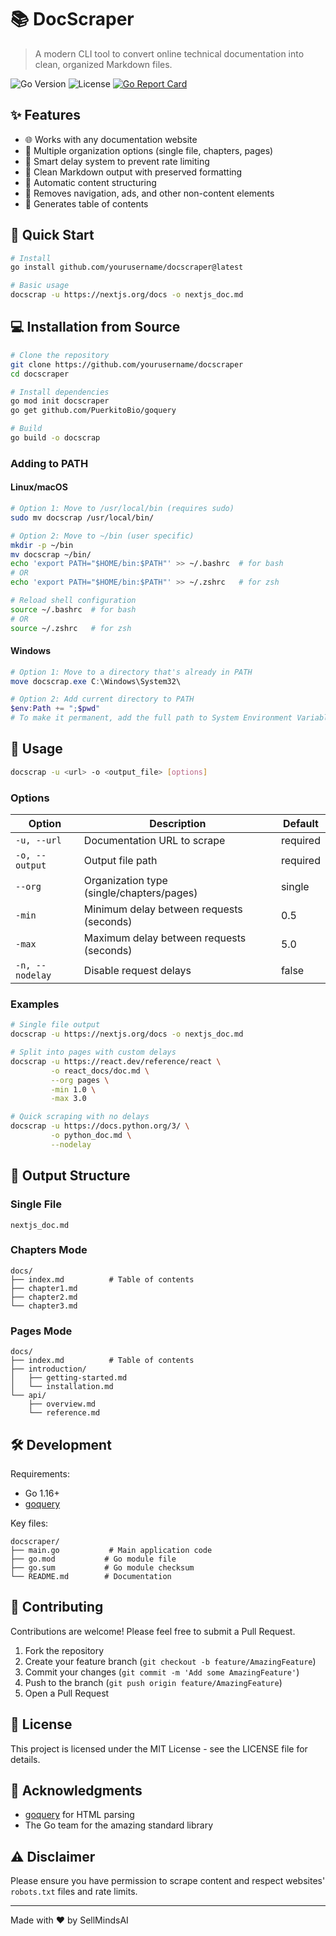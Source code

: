 # 📚 DocScraper

> A modern CLI tool to convert online technical documentation into clean, organized Markdown files.

![Go Version](https://img.shields.io/badge/Go-1.16+-00ADD8?style=flat&logo=go)
![License](https://img.shields.io/badge/license-MIT-green)
[![Go Report Card](https://goreportcard.com/badge/github.com/SellMindsAI/docscraper)](https://goreportcard.com/report/github.com/SellMindsAI/docscraper)

## ✨ Features

- 🌐 Works with any documentation website
- 📑 Multiple organization options (single file, chapters, pages)
- 🚀 Smart delay system to prevent rate limiting
- 🎨 Clean Markdown output with preserved formatting
- 📁 Automatic content structuring
- 🧹 Removes navigation, ads, and other non-content elements
- 📝 Generates table of contents

## 🚀 Quick Start

```bash
# Install
go install github.com/yourusername/docscraper@latest

# Basic usage
docscrap -u https://nextjs.org/docs -o nextjs_doc.md
```

## 💻 Installation from Source

```bash
# Clone the repository
git clone https://github.com/yourusername/docscraper
cd docscraper

# Install dependencies
go mod init docscraper
go get github.com/PuerkitoBio/goquery

# Build
go build -o docscrap
```

### Adding to PATH

#### Linux/macOS
```bash
# Option 1: Move to /usr/local/bin (requires sudo)
sudo mv docscrap /usr/local/bin/

# Option 2: Move to ~/bin (user specific)
mkdir -p ~/bin
mv docscrap ~/bin/
echo 'export PATH="$HOME/bin:$PATH"' >> ~/.bashrc  # for bash
# OR
echo 'export PATH="$HOME/bin:$PATH"' >> ~/.zshrc   # for zsh

# Reload shell configuration
source ~/.bashrc  # for bash
# OR
source ~/.zshrc   # for zsh
```

#### Windows
```powershell
# Option 1: Move to a directory that's already in PATH
move docscrap.exe C:\Windows\System32\

# Option 2: Add current directory to PATH
$env:Path += ";$pwd"
# To make it permanent, add the full path to System Environment Variables
```

## 📖 Usage

```bash
docscrap -u <url> -o <output_file> [options]
```

### Options

| Option | Description | Default |
|--------|-------------|---------|
| `-u, --url` | Documentation URL to scrape | required |
| `-o, --output` | Output file path | required |
| `--org` | Organization type (single/chapters/pages) | single |
| `-min` | Minimum delay between requests (seconds) | 0.5 |
| `-max` | Maximum delay between requests (seconds) | 5.0 |
| `-n, --nodelay` | Disable request delays | false |

### Examples

```bash
# Single file output
docscrap -u https://nextjs.org/docs -o nextjs_doc.md

# Split into pages with custom delays
docscrap -u https://react.dev/reference/react \
         -o react_docs/doc.md \
         --org pages \
         -min 1.0 \
         -max 3.0

# Quick scraping with no delays
docscrap -u https://docs.python.org/3/ \
         -o python_doc.md \
         --nodelay
```

## 📁 Output Structure

### Single File
```
nextjs_doc.md
```

### Chapters Mode
```
docs/
├── index.md          # Table of contents
├── chapter1.md
├── chapter2.md
└── chapter3.md
```

### Pages Mode
```
docs/
├── index.md          # Table of contents
├── introduction/
│   ├── getting-started.md
│   └── installation.md
└── api/
    ├── overview.md
    └── reference.md
```

## 🛠️ Development

Requirements:
- Go 1.16+
- [goquery](https://github.com/PuerkitoBio/goquery)

Key files:
```
docscraper/
├── main.go           # Main application code
├── go.mod           # Go module file
├── go.sum           # Go module checksum
└── README.md        # Documentation
```

## 🤝 Contributing

Contributions are welcome! Please feel free to submit a Pull Request.

1. Fork the repository
2. Create your feature branch (`git checkout -b feature/AmazingFeature`)
3. Commit your changes (`git commit -m 'Add some AmazingFeature'`)
4. Push to the branch (`git push origin feature/AmazingFeature`)
5. Open a Pull Request

## 📄 License

This project is licensed under the MIT License - see the LICENSE file for details.

## 🙏 Acknowledgments

- [goquery](https://github.com/PuerkitoBio/goquery) for HTML parsing
- The Go team for the amazing standard library

## ⚠️ Disclaimer

Please ensure you have permission to scrape content and respect websites' `robots.txt` files and rate limits.

---

Made with ❤️ by SellMindsAI
